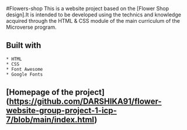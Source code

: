 #Flowers-shop
This is a website project based on the [Flower Shop design].It is intended to be developed using the technics and knowledge acquired through the HTML & CSS module of the main curriculum of the Microverse program.

## Built with
    * HTML
    * CSS
    * Font Awesome
    * Google Fonts

## [Homepage of the project] (https://github.com/DARSHIKA91/flower-website-group-project-1-icp-7/blob/main/index.html)
